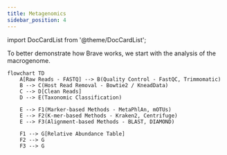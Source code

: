```yaml
---
title: Metagenomics
sidebar_position: 4
---
```

import DocCardList from '@theme/DocCardList';


To better demonstrate how Brave works, we start with the analysis of the macrogenome.

```mermaid
flowchart TD
    A[Raw Reads - FASTQ] --> B(Quality Control - FastQC, Trimmomatic)
    B --> C(Host Read Removal - Bowtie2 / KneadData)
    C --> D[Clean Reads]
    D --> E(Taxonomic Classification)

    E --> F1(Marker-based Methods - MetaPhlAn, mOTUs)
    E --> F2(K-mer-based Methods - Kraken2, Centrifuge)
    E --> F3(Alignment-based Methods - BLAST, DIAMOND)

    F1 --> G[Relative Abundance Table]
    F2 --> G
    F3 --> G
```
<DocCardList />


